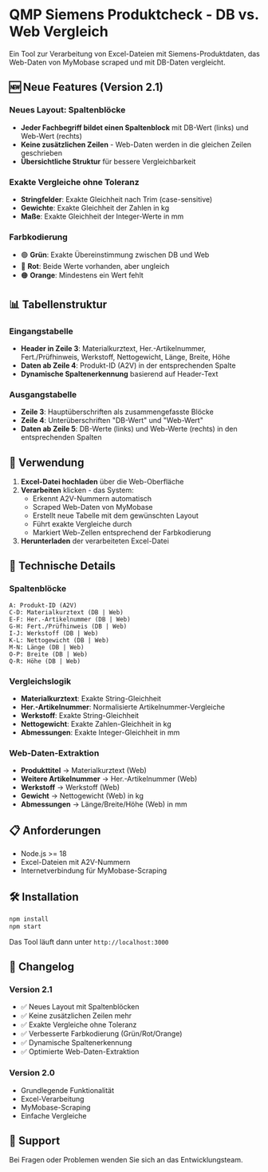 # QMP Siemens Produktcheck - DB vs. Web Vergleich

Ein Tool zur Verarbeitung von Excel-Dateien mit Siemens-Produktdaten, das Web-Daten von MyMobase scraped und mit DB-Daten vergleicht.

## 🆕 Neue Features (Version 2.1)

### Neues Layout: Spaltenblöcke
- **Jeder Fachbegriff bildet einen Spaltenblock** mit DB-Wert (links) und Web-Wert (rechts)
- **Keine zusätzlichen Zeilen** - Web-Daten werden in die gleichen Zeilen geschrieben
- **Übersichtliche Struktur** für bessere Vergleichbarkeit

### Exakte Vergleiche ohne Toleranz
- **Stringfelder**: Exakte Gleichheit nach Trim (case-sensitive)
- **Gewichte**: Exakte Gleichheit der Zahlen in kg
- **Maße**: Exakte Gleichheit der Integer-Werte in mm

### Farbkodierung
- 🟢 **Grün**: Exakte Übereinstimmung zwischen DB und Web
- 🔴 **Rot**: Beide Werte vorhanden, aber ungleich
- 🟠 **Orange**: Mindestens ein Wert fehlt

## 📊 Tabellenstruktur

### Eingangstabelle
- **Header in Zeile 3**: Materialkurztext, Her.-Artikelnummer, Fert./Prüfhinweis, Werkstoff, Nettogewicht, Länge, Breite, Höhe
- **Daten ab Zeile 4**: Produkt-ID (A2V) in der entsprechenden Spalte
- **Dynamische Spaltenerkennung** basierend auf Header-Text

### Ausgangstabelle
- **Zeile 3**: Hauptüberschriften als zusammengefasste Blöcke
- **Zeile 4**: Unterüberschriften "DB-Wert" und "Web-Wert"
- **Daten ab Zeile 5**: DB-Werte (links) und Web-Werte (rechts) in den entsprechenden Spalten

## 🚀 Verwendung

1. **Excel-Datei hochladen** über die Web-Oberfläche
2. **Verarbeiten** klicken - das System:
   - Erkennt A2V-Nummern automatisch
   - Scraped Web-Daten von MyMobase
   - Erstellt neue Tabelle mit dem gewünschten Layout
   - Führt exakte Vergleiche durch
   - Markiert Web-Zellen entsprechend der Farbkodierung
3. **Herunterladen** der verarbeiteten Excel-Datei

## 🔧 Technische Details

### Spaltenblöcke
```
A: Produkt-ID (A2V)
C-D: Materialkurztext (DB | Web)
E-F: Her.-Artikelnummer (DB | Web)
G-H: Fert./Prüfhinweis (DB | Web)
I-J: Werkstoff (DB | Web)
K-L: Nettogewicht (DB | Web)
M-N: Länge (DB | Web)
O-P: Breite (DB | Web)
Q-R: Höhe (DB | Web)
```

### Vergleichslogik
- **Materialkurztext**: Exakte String-Gleichheit
- **Her.-Artikelnummer**: Normalisierte Artikelnummer-Vergleiche
- **Werkstoff**: Exakte String-Gleichheit
- **Nettogewicht**: Exakte Zahlen-Gleichheit in kg
- **Abmessungen**: Exakte Integer-Gleichheit in mm

### Web-Daten-Extraktion
- **Produkttitel** → Materialkurztext (Web)
- **Weitere Artikelnummer** → Her.-Artikelnummer (Web)
- **Werkstoff** → Werkstoff (Web)
- **Gewicht** → Nettogewicht (Web) in kg
- **Abmessungen** → Länge/Breite/Höhe (Web) in mm

## 📋 Anforderungen

- Node.js >= 18
- Excel-Dateien mit A2V-Nummern
- Internetverbindung für MyMobase-Scraping

## 🛠️ Installation

```bash
npm install
npm start
```

Das Tool läuft dann unter `http://localhost:3000`

## 📝 Changelog

### Version 2.1
- ✅ Neues Layout mit Spaltenblöcken
- ✅ Keine zusätzlichen Zeilen mehr
- ✅ Exakte Vergleiche ohne Toleranz
- ✅ Verbesserte Farbkodierung (Grün/Rot/Orange)
- ✅ Dynamische Spaltenerkennung
- ✅ Optimierte Web-Daten-Extraktion

### Version 2.0
- Grundlegende Funktionalität
- Excel-Verarbeitung
- MyMobase-Scraping
- Einfache Vergleiche

## 🤝 Support

Bei Fragen oder Problemen wenden Sie sich an das Entwicklungsteam. 